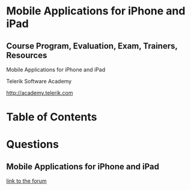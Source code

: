 <!-- section start -->
<!-- attr: { id:'title', class:'slide-title', hasScriptWrapper:true } -->
# Mobile Applications for iPhone and iPad
## Course Program, Evaluation, Exam, Trainers, Resources

<div class="signature">
    <p class="signature-course">Mobile Applications for iPhone and iPad</p>
    <p class="signature-initiative">Telerik Software Academy</p>
    <a href="http://academy.telerik.com" class="signature-link">http://academy.telerik.com</a>
</div>

<!-- section start -->
<!-- attr: { id:'table-of-contents' } -->
# Table of Contents



<!-- section start -->
<!-- attr: { id:'questions', class:'slide-section',showInPresentation: true } -->
# Questions
## Mobile Applications for iPhone and iPad
[link to the forum](http://telerikacademy.com/Forum/Category/62/ios-mobile-apps)
